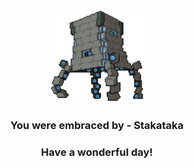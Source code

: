 <p align="center">
    <img src="https://raw.githubusercontent.com/PokeAPI/sprites/master/sprites/pokemon/805.png" width="150" height="150">
</p>
<h3 align="center">You were embraced by - <b>Stakataka</b></h3>
<h3 align="center">Have a wonderful day!</h3>
